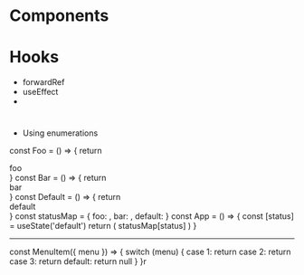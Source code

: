 # Components

  


  # Hooks
  - forwardRef
  - useEffect
- 


# 
-  Using enumerations

const Foo = () => {
  return <div>foo</div>
}
const Bar = () => {
  return <div>bar</div>
}
const Default = () => {
  return <div>default</div>
}
const statusMap = {
  foo: <Foo />,
  bar: <Bar />,
  default: <Default />
}
const App = () => {
  const [status] = useState('default')
  return (
    statusMap[status]
  )
}


---

const MenuItem({ menu })  => {
  switch (menu) {
    case 1:
      return <Users />
    case 2:
      return <Chats />
    case 3:
      return <Rooms />
    default:
      return null
  }
}r